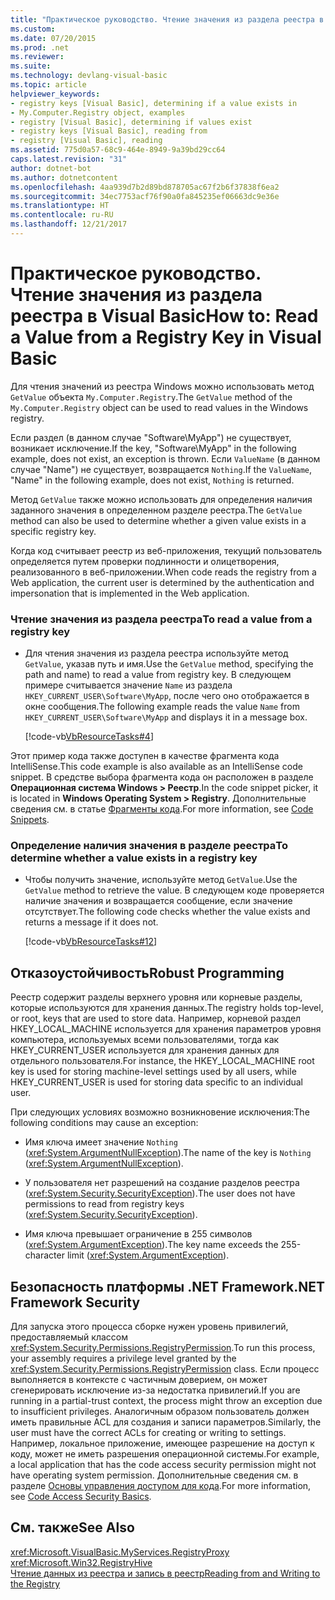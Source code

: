 ```yaml
---
title: "Практическое руководство. Чтение значения из раздела реестра в Visual Basic"
ms.custom: 
ms.date: 07/20/2015
ms.prod: .net
ms.reviewer: 
ms.suite: 
ms.technology: devlang-visual-basic
ms.topic: article
helpviewer_keywords:
- registry keys [Visual Basic], determining if a value exists in
- My.Computer.Registry object, examples
- registry [Visual Basic], determining if values exist
- registry keys [Visual Basic], reading from
- registry [Visual Basic], reading
ms.assetid: 775d0a57-68c9-464e-8949-9a39bd29cc64
caps.latest.revision: "31"
author: dotnet-bot
ms.author: dotnetcontent
ms.openlocfilehash: 4aa939d7b2d89bd878705ac67f2b6f37838f6ea2
ms.sourcegitcommit: 34ec7753acf76f90a0fa845235ef06663dc9e36e
ms.translationtype: HT
ms.contentlocale: ru-RU
ms.lasthandoff: 12/21/2017
---
```

# <a name="how-to-read-a-value-from-a-registry-key-in-visual-basic"></a><span data-ttu-id="cbe29-102">Практическое руководство. Чтение значения из раздела реестра в Visual Basic</span><span class="sxs-lookup"><span data-stu-id="cbe29-102">How to: Read a Value from a Registry Key in Visual Basic</span></span>
<span data-ttu-id="cbe29-103">Для чтения значений из реестра Windows можно использовать метод `GetValue` объекта `My.Computer.Registry`.</span><span class="sxs-lookup"><span data-stu-id="cbe29-103">The `GetValue` method of the `My.Computer.Registry` object can be used to read values in the Windows registry.</span></span>  
  
 <span data-ttu-id="cbe29-104">Если раздел (в данном случае "Software\MyApp") не существует, возникает исключение.</span><span class="sxs-lookup"><span data-stu-id="cbe29-104">If the key, "Software\MyApp" in the following example, does not exist, an exception is thrown.</span></span> <span data-ttu-id="cbe29-105">Если `ValueName` (в данном случае "Name") не существует, возвращается `Nothing`.</span><span class="sxs-lookup"><span data-stu-id="cbe29-105">If the `ValueName`,  "Name" in the following example, does not exist, `Nothing` is returned.</span></span>  
  
 <span data-ttu-id="cbe29-106">Метод `GetValue` также можно использовать для определения наличия заданного значения в определенном разделе реестра.</span><span class="sxs-lookup"><span data-stu-id="cbe29-106">The `GetValue` method can also be used to determine whether a given value exists in a specific registry key.</span></span>  
  
 <span data-ttu-id="cbe29-107">Когда код считывает реестр из веб-приложения, текущий пользователь определяется путем проверки подлинности и олицетворения, реализованного в веб-приложении.</span><span class="sxs-lookup"><span data-stu-id="cbe29-107">When code reads the registry from a Web application, the current user is determined by the authentication and impersonation that is implemented in the Web application.</span></span>  
  
### <a name="to-read-a-value-from-a-registry-key"></a><span data-ttu-id="cbe29-108">Чтение значения из раздела реестра</span><span class="sxs-lookup"><span data-stu-id="cbe29-108">To read a value from a registry key</span></span>  
  
-   <span data-ttu-id="cbe29-109">Для чтения значения из раздела реестра используйте метод `GetValue`, указав путь и имя.</span><span class="sxs-lookup"><span data-stu-id="cbe29-109">Use the `GetValue` method, specifying the path and name) to read a value from registry key.</span></span> <span data-ttu-id="cbe29-110">В следующем примере считывается значение `Name` из раздела `HKEY_CURRENT_USER\Software\MyApp`, после чего оно отображается в окне сообщения.</span><span class="sxs-lookup"><span data-stu-id="cbe29-110">The following example reads the value `Name` from `HKEY_CURRENT_USER\Software\MyApp` and displays it in a message box.</span></span>  
  
     [!code-vb[VbResourceTasks#4](../../../../visual-basic/developing-apps/programming/computer-resources/codesnippet/VisualBasic/how-to-read-a-value-from-a-registry-key_1.vb)]  
  
 <span data-ttu-id="cbe29-111">Этот пример кода также доступен в качестве фрагмента кода IntelliSense.</span><span class="sxs-lookup"><span data-stu-id="cbe29-111">This code example is also available as an IntelliSense code snippet.</span></span> <span data-ttu-id="cbe29-112">В средстве выбора фрагмента кода он расположен в разделе **Операционная система Windows > Реестр**.</span><span class="sxs-lookup"><span data-stu-id="cbe29-112">In the code snippet picker, it is located in **Windows Operating System > Registry**.</span></span> <span data-ttu-id="cbe29-113">Дополнительные сведения см. в статье [Фрагменты кода](/visualstudio/ide/code-snippets).</span><span class="sxs-lookup"><span data-stu-id="cbe29-113">For more information, see [Code Snippets](/visualstudio/ide/code-snippets).</span></span>  
  
### <a name="to-determine-whether-a-value-exists-in-a-registry-key"></a><span data-ttu-id="cbe29-114">Определение наличия значения в разделе реестра</span><span class="sxs-lookup"><span data-stu-id="cbe29-114">To determine whether a value exists in a registry key</span></span>  
  
-   <span data-ttu-id="cbe29-115">Чтобы получить значение, используйте метод `GetValue`.</span><span class="sxs-lookup"><span data-stu-id="cbe29-115">Use the `GetValue` method to retrieve the value.</span></span> <span data-ttu-id="cbe29-116">В следующем коде проверяется наличие значения и возвращается сообщение, если значение отсутствует.</span><span class="sxs-lookup"><span data-stu-id="cbe29-116">The following code checks whether the value exists and returns a message if it does not.</span></span>  
  
     [!code-vb[VbResourceTasks#12](../../../../visual-basic/developing-apps/programming/computer-resources/codesnippet/VisualBasic/how-to-read-a-value-from-a-registry-key_2.vb)]  
  
## <a name="robust-programming"></a><span data-ttu-id="cbe29-117">Отказоустойчивость</span><span class="sxs-lookup"><span data-stu-id="cbe29-117">Robust Programming</span></span>  
 <span data-ttu-id="cbe29-118">Реестр содержит разделы верхнего уровня или корневые разделы, которые используются для хранения данных.</span><span class="sxs-lookup"><span data-stu-id="cbe29-118">The registry holds top-level, or root, keys that are used to store data.</span></span> <span data-ttu-id="cbe29-119">Например, корневой раздел HKEY_LOCAL_MACHINE используется для хранения параметров уровня компьютера, используемых всеми пользователями, тогда как HKEY_CURRENT_USER используется для хранения данных для отдельного пользователя.</span><span class="sxs-lookup"><span data-stu-id="cbe29-119">For instance, the HKEY_LOCAL_MACHINE root key is used for storing machine-level settings used by all users, while HKEY_CURRENT_USER is used for storing data specific to an individual user.</span></span>  
  
 <span data-ttu-id="cbe29-120">При следующих условиях возможно возникновение исключения:</span><span class="sxs-lookup"><span data-stu-id="cbe29-120">The following conditions may cause an exception:</span></span>  
  
-   <span data-ttu-id="cbe29-121">Имя ключа имеет значение `Nothing` (<xref:System.ArgumentNullException>).</span><span class="sxs-lookup"><span data-stu-id="cbe29-121">The name of the key is `Nothing` (<xref:System.ArgumentNullException>).</span></span>  
  
-   <span data-ttu-id="cbe29-122">У пользователя нет разрешений на создание разделов реестра (<xref:System.Security.SecurityException>).</span><span class="sxs-lookup"><span data-stu-id="cbe29-122">The user does not have permissions to read from registry keys (<xref:System.Security.SecurityException>).</span></span>  
  
-   <span data-ttu-id="cbe29-123">Имя ключа превышает ограничение в 255 символов (<xref:System.ArgumentException>).</span><span class="sxs-lookup"><span data-stu-id="cbe29-123">The key name exceeds the 255-character limit (<xref:System.ArgumentException>).</span></span>  
  
## <a name="net-framework-security"></a><span data-ttu-id="cbe29-124">Безопасность платформы .NET Framework</span><span class="sxs-lookup"><span data-stu-id="cbe29-124">.NET Framework Security</span></span>  
 <span data-ttu-id="cbe29-125">Для запуска этого процесса сборке нужен уровень привилегий, предоставляемый классом <xref:System.Security.Permissions.RegistryPermission>.</span><span class="sxs-lookup"><span data-stu-id="cbe29-125">To run this process, your assembly requires a privilege level granted by the <xref:System.Security.Permissions.RegistryPermission> class.</span></span> <span data-ttu-id="cbe29-126">Если процесс выполняется в контексте с частичным доверием, он может сгенерировать исключение из-за недостатка привилегий.</span><span class="sxs-lookup"><span data-stu-id="cbe29-126">If you are running in a partial-trust context, the process might throw an exception due to insufficient privileges.</span></span> <span data-ttu-id="cbe29-127">Аналогичным образом пользователь должен иметь правильные ACL для создания и записи параметров.</span><span class="sxs-lookup"><span data-stu-id="cbe29-127">Similarly, the user must have the correct ACLs for creating or writing to settings.</span></span> <span data-ttu-id="cbe29-128">Например, локальное приложение, имеющее разрешение на доступ к коду, может не иметь разрешения операционной системы.</span><span class="sxs-lookup"><span data-stu-id="cbe29-128">For example, a local application that has the code access security permission might not have operating system permission.</span></span> <span data-ttu-id="cbe29-129">Дополнительные сведения см. в разделе [Основы управления доступом для кода](../../../../framework/misc/code-access-security-basics.md).</span><span class="sxs-lookup"><span data-stu-id="cbe29-129">For more information, see [Code Access Security Basics](../../../../framework/misc/code-access-security-basics.md).</span></span>  
  
## <a name="see-also"></a><span data-ttu-id="cbe29-130">См. также</span><span class="sxs-lookup"><span data-stu-id="cbe29-130">See Also</span></span>  
 <xref:Microsoft.VisualBasic.MyServices.RegistryProxy>  
 <xref:Microsoft.Win32.RegistryHive>  
 [<span data-ttu-id="cbe29-131">Чтение данных из реестра и запись в реестр</span><span class="sxs-lookup"><span data-stu-id="cbe29-131">Reading from and Writing to the Registry</span></span>](../../../../visual-basic/developing-apps/programming/computer-resources/reading-from-and-writing-to-the-registry.md)
